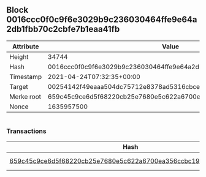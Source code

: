 ## Block 0016ccc0f0c9f6e3029b9c236030464ffe9e64a2db1fbb70c2cbfe7b1eaa41fb

Attribute | Value
--- | ---
Height | 34744
Hash | 0016ccc0f0c9f6e3029b9c236030464ffe9e64a2db1fbb70c2cbfe7b1eaa41fb
Timestamp | 2021-04-24T07:32:35+00:00
Target | 00254142f49eaaa504dc75712e8378ad5316cbcead634704b3734b6271167cc4
Merke root | 659c45c9ce6d5f68220cb25e7680e5c622a6700ea356ccbc195da9c4f806a9d4
Nonce | 1635957500

```

```

### Transactions

Hash | Amount
--- | ---
[659c45c9ce6d5f68220cb25e7680e5c622a6700ea356ccbc195da9c4f806a9d4](659c45c9ce6d5f68220cb25e7680e5c622a6700ea356ccbc195da9c4f806a9d4.md) | 10.00000000 SKEPTI 
